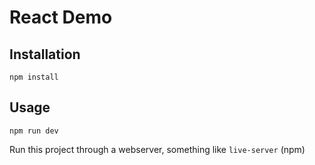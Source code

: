 # React Demo

## Installation

`npm install`

## Usage

`npm run dev`

Run this project through a webserver, something like `live-server` (npm)
